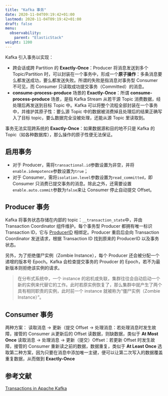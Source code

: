 ```yaml
---
title: "Kafka 事务"
date: 2020-11-04T09:19:42+01:00
lastmod: 2020-11-04T09:19:42+01:00
draft: false
menu:
  observability: 
    parent: "ElasticStack"
weight: 1200
---
```


Kafka 引入事务以实现：

- 跨会话或跨 Partition 的 **Exactly-Once**：Producer 将消息发送到多个 Topic/Partition 时，可以封装在一个事务中，形成一个**原子操作**：多条消息要么都发送成功，要么都发送失败。所谓的失败是指消息对事务型 Consumer 不可见，而 Consumer 只读取成功提交事务（Committed）的消息。
- **consume-process-produce** 场景的 **Exactly-Once**：所谓 **consume-process-produce** 场景，是指 Kafka Stream 从若干源 Topic 消费数据，经处理后再发送到目标 Topic 中。Kafka 可以将整个流程全部封装在一个事务中，并维护其原子性：要么源 Topic 中的数据被消费掉且处理后的结果正确写入了目标 topic，要么数据完全没被处理，还能从源 Topic 里读取到。

事务无法实现跨系统的 **Exactly-Once**：如果数据源和目的地不只是 Kafka 的 Topic（如各种数据库），那么操作的原子性便无法保证。

## 启用事务

- 对于 Producer，需将`transactional.id`参数设置为非空，并将`enable.idempotence`参数设置为`true`；
- 对于 Consumer，需将`isolation.level`参数设置为`read_committed`，即 Consumer 只消费已提交事务的消息。除此之外，还需要设置`enable.auto.commit`参数为`false`来让 Consumer 停止自动提交 Offset。

## Producer 事务

Kafka 将事务状态存储在内部的 topic：`__transaction_state`中，并由 Transaction Coordinator 组件维护。每个事务型 Producer 都拥有唯一标识 Transaction ID，它与 [ProducerID](/elastic/kafka/intro/#幂等性) 相绑定。Producer 重启后会向 Transaction Coordinator 发送请求，根据 Transaction ID 找到原来的 ProducerID 以及事务状态。

另外，为了拒绝僵尸实例（Zombie Instance），每个 Producer 还会被分配一个递增的版本号 Epoch。Kafka 会检查提交事务的 Proudcer 的 Epoch，若不为最新版本则拒绝该实例的请求。

>在分布式系统中，一个 instance 的宕机或失联，集群往往会自动启动一个新的实例来代替它的工作。此时若原实例恢复了，那么集群中就产生了两个具有相同职责的实例，此时前一个 instance 就被称为“僵尸实例（Zombie Instance）”。

## Consumer 事务

两种方案：
读取消息 -> 更新（提交 Offset -> 处理消息：若处理消息时发生故障，接管的 Consumer 从更新后的 Offset 读数据，则缺数据，类似于 **At Most Once**
读取消息 -> 处理消息 -> 更新（提交）Offset：若更新 Offset 时发生故障，接管的 Consumer 重新读之前的数据，数据重复，类似于 **At Least Once**
选取第二种方案，因为只要在消息中添加唯一主键，便可以让第二次写入的数据覆盖重复数据，从而做到 **Exactly-Once**

## 参考文献

[Transactions in Apache Kafka](https://www.confluent.io/blog/transactions-apache-kafka/)
